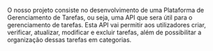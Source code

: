 O nosso projeto consiste no desenvolvimento de uma Plataforma de Gerenciamento de Tarefas, ou seja, uma API que sera útil para o gerenciamento de tarefas.
 Esta API vai permitir aos utilizadores criar, verificar, atualizar, modificar e excluir tarefas, além de possibilitar a organização dessas tarefas em categorias.
